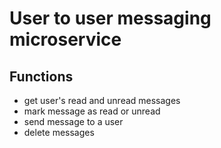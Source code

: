 # User to user messaging microservice

## Functions

- get user's read and unread messages
- mark message as read or unread
- send message to a user
- delete messages
